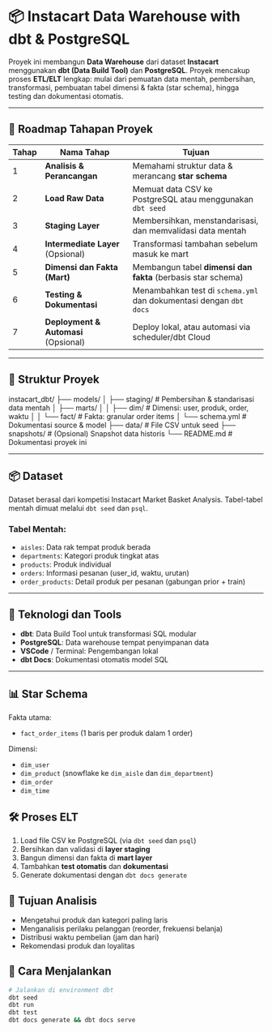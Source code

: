 # 📦 Instacart Data Warehouse with dbt & PostgreSQL

Proyek ini membangun **Data Warehouse** dari dataset **Instacart** menggunakan **dbt (Data Build Tool)** dan **PostgreSQL**. Proyek mencakup proses **ETL/ELT** lengkap: mulai dari pemuatan data mentah, pembersihan, transformasi, pembuatan tabel dimensi & fakta (star schema), hingga testing dan dokumentasi otomatis.

---

## 🧭 Roadmap Tahapan Proyek

| Tahap | Nama Tahap                      | Tujuan                                                                 |
|-------|----------------------------------|------------------------------------------------------------------------|
| 1     | **Analisis & Perancangan**      | Memahami struktur data & merancang **star schema**                    |
| 2     | **Load Raw Data**               | Memuat data CSV ke PostgreSQL atau menggunakan `dbt seed`             |
| 3     | **Staging Layer**               | Membersihkan, menstandarisasi, dan memvalidasi data mentah            |
| 4     | **Intermediate Layer** (Opsional) | Transformasi tambahan sebelum masuk ke mart                         |
| 5     | **Dimensi dan Fakta (Mart)**    | Membangun tabel **dimensi dan fakta** (berbasis star schema)          |
| 6     | **Testing & Dokumentasi**       | Menambahkan test di `schema.yml` dan dokumentasi dengan `dbt docs`    |
| 7     | **Deployment & Automasi** (Opsional) | Deploy lokal, atau automasi via scheduler/dbt Cloud               |

---

## 📁 Struktur Proyek
instacart_dbt/
├── models/
│ ├── staging/ # Pembersihan & standarisasi data mentah
│ ├── marts/
│ │ ├── dim/ # Dimensi: user, produk, order, waktu
│ │ └── fact/ # Fakta: granular order items
│ └── schema.yml # Dokumentasi source & model
├── data/ # File CSV untuk seed
├── snapshots/ # (Opsional) Snapshot data historis
└── README.md # Dokumentasi proyek ini


---

## 📦 Dataset

Dataset berasal dari kompetisi Instacart Market Basket Analysis. Tabel-tabel mentah dimuat melalui `dbt seed` dan `psql`.

### Tabel Mentah:
- `aisles`: Data rak tempat produk berada
- `departments`: Kategori produk tingkat atas
- `products`: Produk individual
- `orders`: Informasi pesanan (user_id, waktu, urutan)
- `order_products`: Detail produk per pesanan (gabungan prior + train)

---


## 🧰 Teknologi dan Tools

- **dbt**: Data Build Tool untuk transformasi SQL modular
- **PostgreSQL**: Data warehouse tempat penyimpanan data
- **VSCode** / Terminal: Pengembangan lokal
- **dbt Docs**: Dokumentasi otomatis model SQL

---

## 📊 Star Schema

Fakta utama:
- `fact_order_items` (1 baris per produk dalam 1 order)

Dimensi:
- `dim_user`
- `dim_product` (snowflake ke `dim_aisle` dan `dim_department`)
- `dim_order`
- `dim_time`

## 🛠️ Proses ELT

1. Load file CSV ke PostgreSQL (via `dbt seed` dan `psql`)
2. Bersihkan dan validasi di **layer staging**
3. Bangun dimensi dan fakta di **mart layer**
4. Tambahkan **test otomatis** dan **dokumentasi**
5. Generate dokumentasi dengan `dbt docs generate`

## 📌 Tujuan Analisis

- Mengetahui produk dan kategori paling laris
- Menganalisis perilaku pelanggan (reorder, frekuensi belanja)
- Distribusi waktu pembelian (jam dan hari)
- Rekomendasi produk dan loyalitas

## 🚀 Cara Menjalankan

```bash
# Jalankan di environment dbt
dbt seed
dbt run
dbt test
dbt docs generate && dbt docs serve




